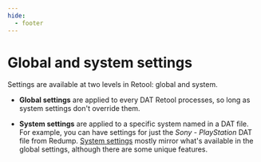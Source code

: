 ```yaml
---
hide:
  - footer
---
```


# Global and system settings

Settings are available at two levels in Retool: global and system.

* **Global settings** are applied to every DAT Retool processes, so long as system
  settings don't override them.

* **System settings** are applied to a specific system named in a DAT file. For example,
  you can have settings for just the _Sony - PlayStation_ DAT file from Redump.
  [System settings](how-to-use-retool-gui-system-settings.md) mostly mirror what's
  available in the global settings, although there are some unique features.
